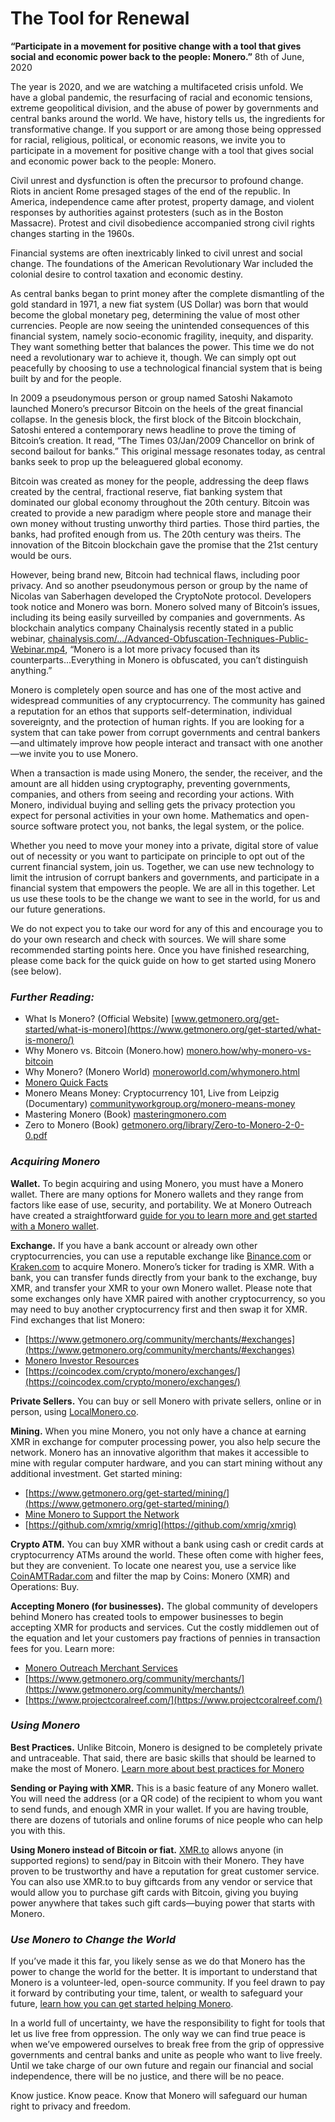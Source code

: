 # The Tool for Renewal
**“Participate in a movement for positive change with a tool that gives social and economic power back to the people: Monero.”**
8th of June, 2020

The year is 2020, and we are watching a multifaceted crisis unfold. We have a global pandemic, the resurfacing of racial and economic tensions, extreme geopolitical division, and the abuse of power by governments and central banks around the world. We have, history tells us, the ingredients for transformative change. If you support or are among those being oppressed for racial, religious, political, or economic reasons, we invite you to participate in a movement for positive change with a tool that gives social and economic power back to the people: Monero.

Civil unrest and dysfunction is often the precursor to profound change. Riots in ancient Rome presaged stages of the end of the republic. In America, independence came after protest, property damage, and violent responses by authorities against protesters (such as in the Boston Massacre). Protest and civil disobedience accompanied strong civil rights changes starting in the 1960s.

Financial systems are often inextricably linked to civil unrest and social change. The foundations of the American Revolutionary War included the colonial desire to control taxation and economic destiny.

As central banks began to print money after the complete dismantling of the gold standard in 1971, a new fiat system (US Dollar) was born that would become the global monetary peg, determining the value of most other currencies. People are now seeing the unintended consequences of this financial system, namely socio-economic fragility, inequity, and disparity. They want something better that balances the power. This time we do not need a revolutionary war to achieve it, though. We can simply opt out peacefully by choosing to use a technological financial system that is being built by and for the people.

In 2009 a pseudonymous person or group named Satoshi Nakamoto launched Monero’s precursor Bitcoin on the heels of the great financial collapse. In the genesis block, the first block of the Bitcoin blockchain, Satoshi entered a contemporary news headline to prove the timing of Bitcoin’s creation. It read, “The Times 03/Jan/2009 Chancellor on brink of second bailout for banks.” This original message resonates today, as central banks seek to prop up the beleaguered global economy.

Bitcoin was created as money for the people, addressing the deep flaws created by the central, fractional reserve, fiat banking system that dominated our global economy throughout the 20th century. Bitcoin was created to provide a new paradigm where people store and manage their own money without trusting unworthy third parties. Those third parties, the banks, had profited enough from us. The 20th century was theirs. The innovation of the Bitcoin blockchain gave the promise that the 21st century would be ours.

However, being brand new, Bitcoin had technical flaws, including poor privacy. And so another pseudonymous person or group by the name of Nicolas van Saberhagen developed the CryptoNote protocol. Developers took notice and Monero was born. Monero solved many of Bitcoin’s issues, including its being easily surveilled by companies and governments. As blockchain analytics company Chainalysis recently stated in a public webinar, [chainalysis.com/.../Advanced-Obfuscation-Techniques-Public-Webinar.mp4](https://go.chainalysis.com/rs/503-FAP-074/images/Advanced-Obfuscation-Techniques-Public-Webinar.mp4), “Monero is a lot more privacy focused than its counterparts...Everything in Monero is obfuscated, you can’t distinguish anything.”

Monero is completely open source and has one of the most active and widespread communities of any cryptocurrency. The community has gained a reputation for an ethos that supports self-determination, individual sovereignty, and the protection of human rights. If you are looking for a system that can take power from corrupt governments and central bankers—and ultimately improve how people interact and transact with one another—we invite you to use Monero.

When a transaction is made using Monero, the sender, the receiver, and the amount are all hidden using cryptography, preventing governments, companies, and others from seeing and recording your actions. With Monero, individual buying and selling gets the privacy protection you expect for personal activities in your own home. Mathematics and open-source software protect you, not banks, the legal system, or the police.

Whether you need to move your money into a private, digital store of value out of necessity or you want to participate on principle to opt out of the current financial system, join us. Together, we can use new technology to limit the intrusion of corrupt bankers and governments, and participate in a financial system that empowers the people. We are all in this together. Let us use these tools to be the change we want to see in the world, for us and our future generations.

We do not expect you to take our word for any of this and encourage you to do your own research and check with sources. We will share some recommended starting points here. Once you have finished researching, please come back for the quick guide on how to get started using Monero (see below).

### _Further Reading:_

- What Is Monero? (Official Website) [www.getmonero.org/get-started/what-is-monero](https://www.getmonero.org/get-started/what-is-monero/)
- Why Monero vs. Bitcoin (Monero.how) [monero.how/why-monero-vs-bitcoin](https://www.monero.how/why-monero-vs-bitcoin)
- Why Monero? (Monero World) [moneroworld.com/whymonero.html](https://moneroworld.com/whymonero.html)
- [Monero Quick Facts](https://www.monerooutreach.org/quick-facts.html)
- Monero Means Money: Cryptocurrency 101, Live from Leipzig (Documentary) [communityworkgroup.org/monero-means-money](https://www.communityworkgroup.org/monero-means-money)
- Mastering Monero (Book) [masteringmonero.com](https://masteringmonero.com/)
- Zero to Monero (Book) [getmonero.org/library/Zero-to-Monero-2-0-0.pdf](https://www.getmonero.org/library/Zero-to-Monero-2-0-0.pdf)

### _Acquiring Monero_

**Wallet.** To begin acquiring and using Monero, you must have a Monero wallet. There are many options for Monero wallets and they range from factors like ease of use, security, and portability. We at Monero Outreach have created a straightforward [guide for you to learn more and get started with a Monero wallet](https://www.monerooutreach.org/stories/monero_wallet_quickstart.html).

**Exchange.** If you have a bank account or already own other cryptocurrencies, you can use a reputable exchange like [Binance.com](https://www.binance.com/) or [Kraken.com](https://www.kraken.com/) to acquire Monero. Monero’s ticker for trading is XMR. With a bank, you can transfer funds directly from your bank to the exchange, buy XMR, and transfer your XMR to your own Monero wallet. Please note that some exchanges only have XMR paired with another cryptocurrency, so you may need to buy another cryptocurrency first and then swap it for XMR. Find exchanges that list Monero:

- [https://www.getmonero.org/community/merchants/#exchanges](https://www.getmonero.org/community/merchants/#exchanges)
- [Monero Investor Resources](https://www.monerooutreach.org/investors/)
- [https://coincodex.com/crypto/monero/exchanges/](https://coincodex.com/crypto/monero/exchanges/)

**Private Sellers.** You can buy or sell Monero with private sellers, online or in person, using [LocalMonero.co](https://localmonero.co/).

**Mining.** When you mine Monero, you not only have a chance at earning XMR in exchange for computer processing power, you also help secure the network. Monero has an innovative algorithm that makes it accessible to mine with regular computer hardware, and you can start mining without any additional investment. Get started mining:

- [https://www.getmonero.org/get-started/mining/](https://www.getmonero.org/get-started/mining/)
- [Mine Monero to Support the Network](https://www.monerooutreach.org/monero_best_practices/mine-to-support-the-network.html)
- [https://github.com/xmrig/xmrig](https://github.com/xmrig/xmrig)

**Crypto ATM.** You can buy XMR without a bank using cash or credit cards at cryptocurrency ATMs around the world. These often come with higher fees, but they are convenient. To locate one nearest you, use a service like [CoinAMTRadar.com](https://coinatmradar.com/) and filter the map by Coins: Monero (XMR) and Operations: Buy.

**Accepting Monero (for businesses).** The global community of developers behind Monero has created tools to empower businesses to begin accepting XMR for products and services. Cut the costly middlemen out of the equation and let your customers pay fractions of pennies in transaction fees for you. Learn more:

- [Monero Outreach Merchant Services](https://www.monerooutreach.org/merchants/)
- [https://www.getmonero.org/community/merchants/](https://www.getmonero.org/community/merchants/)
- [https://www.projectcoralreef.com/](https://www.projectcoralreef.com/)

### _Using Monero_

**Best Practices.** Unlike Bitcoin, Monero is designed to be completely private and untraceable. That said, there are basic skills that should be learned to make the most of Monero. [Learn more about best practices for Monero](https://www.monerooutreach.org/monero_best_practices/)

**Sending or Paying with XMR.** This is a basic feature of any Monero wallet. You will need the address (or a QR code) of the recipient to whom you want to send funds, and enough XMR in your wallet. If you are having trouble, there are dozens of tutorials and online forums of nice people who can help you with this.

**Using Monero instead of Bitcoin or fiat.** [XMR.to](https://xmr.to/) allows anyone (in supported regions) to send/pay in Bitcoin with their Monero. They have proven to be trustworthy and have a reputation for great customer service. You can also use XMR.to to buy giftcards from any vendor or service that would allow you to purchase gift cards with Bitcoin, giving you buying power anywhere that takes such gift cards—buying power that starts with Monero.

### _Use Monero to Change the World_

If you’ve made it this far, you likely sense as we do that Monero has the power to change the world for the better. It is important to understand that Monero is a volunteer-led, open-source community. If you feel drawn to pay it forward by contributing your time, talent, or wealth to safeguard your future, [learn how you can get started helping Monero](https://www.monerooutreach.org/stories/getting-started-helping-monero.html).

In a world full of uncertainty, we have the responsibility to fight for tools that let us live free from oppression. The only way we can find true peace is when we’ve empowered ourselves to break free from the grip of oppressive governments and central banks and unite as people who want to live freely. Until we take charge of our own future and regain our financial and social independence, there will be no justice, and there will be no peace.

Know justice. Know peace. Know that Monero will safeguard our human right to privacy and freedom.